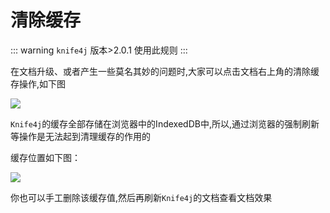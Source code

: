 # 清除缓存

::: warning
`knife4j` 版本>2.0.1 使用此规则
:::


在文档升级、或者产生一些莫名其妙的问题时,大家可以点击文档右上角的清除缓存操作,如下图

![](/images/knife4j/plus/clearCache.png)

`Knife4j`的缓存全部存储在浏览器中的IndexedDB中,所以,通过浏览器的强制刷新等操作是无法起到清理缓存的作用的

缓存位置如下图：

![](/images/knife4j/plus/cacheLocation.png)

你也可以手工删除该缓存值,然后再刷新`Knife4j`的文档查看文档效果